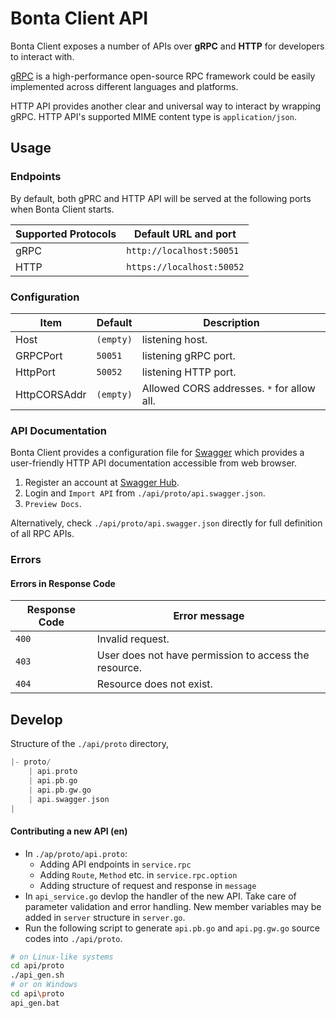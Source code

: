 # Bonta Client API

Bonta Client exposes a number of APIs over **gRPC** and **HTTP** for developers to interact with.

[gRPC](https://grpc.io/) is a high-performance open-source RPC framework could be easily implemented across different languages and platforms.

HTTP API provides another clear and universal way to interact by wrapping gRPC. HTTP API's supported MIME content type is `application/json`.

## Usage

### Endpoints

By default, both gPRC and HTTP API will be served at the following ports when Bonta Client starts.

| Supported Protocols | Default URL and port      |
| ------------------- | ------------------------- |
| gRPC                | `http://localhost:50051`  |
| HTTP                | `https://localhost:50052` |

### Configuration

| Item         | Default   | Description                                |
| ------------ | --------- | ------------------------------------------ |
| Host         | `(empty)` | listening host.                            |
| GRPCPort     | `50051`   | listening gRPC port.                       |
| HttpPort     | `50052`   | listening HTTP port.                       |
| HttpCORSAddr | `(empty)` | Allowed CORS addresses. `*` for allow all. |

### API Documentation

Bonta Client provides a configuration file for [Swagger](https://swagger.io/) which provides a user-friendly HTTP API documentation accessible from web browser.

1. Register an account at [Swagger Hub](https://app.swaggerhub.com).
2. Login and `Import API` from `./api/proto/api.swagger.json`.
3. `Preview Docs`.

Alternatively, check `./api/proto/api.swagger.json` directly for full definition of all RPC APIs.

### Errors

#### Errors in Response Code

| Response Code | Error message                                         |
| ------------- | ----------------------------------------------------- |
| `400`         | Invalid request.                                      |
| `403`         | User does not have permission to access the resource. |
| `404`         | Resource does not exist.                              |

## Develop

Structure of the `./api/proto` directory,

```c
|- proto/
    | api.proto
    | api.pb.go
    | api.pb.gw.go
    | api.swagger.json
|
```

#### Contributing a new API (en)

- In `./ap/proto/api.proto`:
  - Adding API endpoints in `service.rpc`
  - Adding `Route`, `Method` etc. in `service.rpc.option`
  - Adding structure of request and response in `message`
- In `api_service.go` devlop the handler of the new API. Take care of parameter validation and error handling. New member variables may be added in `server` structure in `server.go`.
- Run the following script to generate `api.pb.go` and `api.pg.gw.go` source codes into `./api/proto`.

```bash
# on Linux-like systems
cd api/proto
./api_gen.sh
# or on Windows
cd api\proto
api_gen.bat
```
